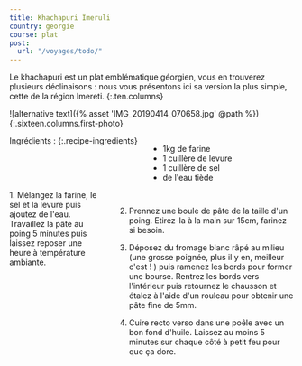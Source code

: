 ```yaml
---
title: Khachapuri Imeruli
country: georgie
course: plat
post:
  url: "/voyages/todo/"
---
```


Le khachapuri est un plat emblématique géorgien, vous en trouverez plusieurs déclinaisons : nous vous présentons ici sa version la plus simple, cette de la région Imereti.
{:.ten.columns}

<!--fin extrait-->

![alternative text]({% asset 'IMG_20190414_070658.jpg' @path %})
{:.sixteen.columns.first-photo}

<div class="four columns" markdown="1">
Ingrédients :
{:.recipe-ingredients}

- 1kg de farine
- 1 cuillère de levure
- 1 cuillère de sel
- de l'eau tiède
</div>

<div class="ten columns" markdown="1">
1. Mélangez la farine, le sel et la levure puis ajoutez de l'eau. Travaillez la pâte au poing 5 minutes puis laissez reposer une heure à température ambiante.

2. Prennez une boule de pâte de la taille d'un poing. Etirez-la à la main sur 15cm, farinez si besoin.

3. Déposez du fromage blanc râpé au milieu (une grosse poignée, plus il y en, meilleur c'est ! ) puis ramenez les bords pour former une bourse. Rentrez les bords vers l'intérieur puis retournez le chausson et étalez à l'aide d'un rouleau pour obtenir une pâte fine de 5mm.

4. Cuire recto verso dans une poêle avec un bon fond d'huile. Laissez au moins 5 minutes sur chaque côté à petit feu pour que ça dore.
</div>
